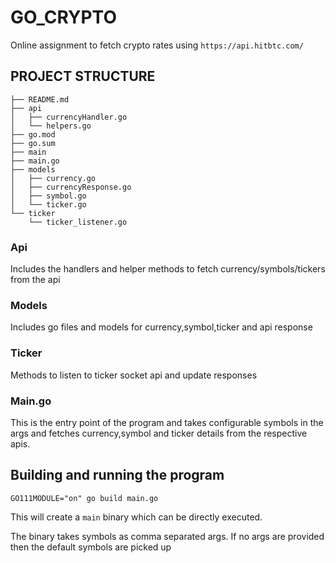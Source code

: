 # GO_CRYPTO

Online assignment to fetch crypto rates using `https://api.hitbtc.com/`

## PROJECT STRUCTURE

    ├── README.md
    ├── api
    │   ├── currencyHandler.go
    │   └── helpers.go
    ├── go.mod
    ├── go.sum
    ├── main
    ├── main.go
    ├── models
    │   ├── currency.go
    │   ├── currencyResponse.go
    │   ├── symbol.go
    │   └── ticker.go
    └── ticker
        └── ticker_listener.go

### Api

Includes the handlers and helper methods to fetch currency/symbols/tickers from the api

### Models

Includes go files and models for currency,symbol,ticker and api response

### Ticker

Methods to listen to ticker socket api and update responses

### Main.go

This is the entry point of the program and takes configurable symbols in the args and fetches currency,symbol and ticker details from the respective apis.

## Building and running the program

`GO111MODULE="on" go build main.go`

This will create a `main` binary which can be directly executed.

The binary takes symbols as comma separated args.
If no args are provided then the default symbols are picked up